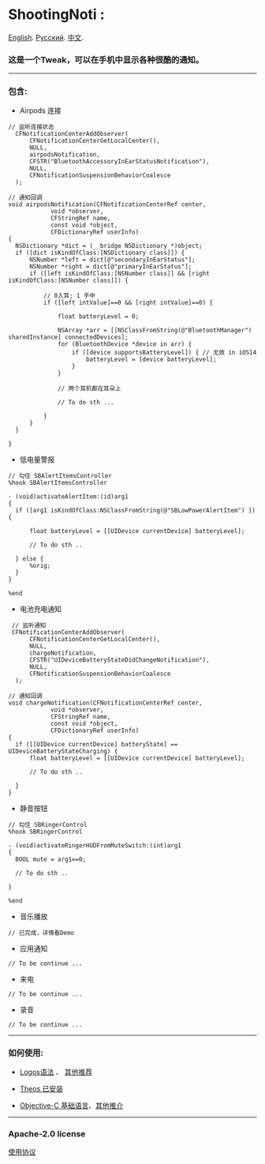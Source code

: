 
# ShootingNoti :
[English](https://github.com/j0hnEase/ShootingNoti/blob/main/README.md). [Русский](). [中文](https://github.com/j0hnEase/ShootingNoti/blob/main/README_CN.md).

###  这是一个Tweak，可以在手机中显示各种很酷的通知。 ### 

***
### 包含: ### 
  
  - Airpods 连接  
  ```
  // 监听连接状态
	CFNotificationCenterAddObserver(
		CFNotificationCenterGetLocalCenter(),
		NULL,
		airpodsNotification,
		CFSTR("BluetoothAccessoryInEarStatusNotification"),
		NULL,
		CFNotificationSuspensionBehaviorCoalesce
	);
  
  // 通知回调
  void airpodsNotification(CFNotificationCenterRef center,
              void *observer,
              CFStringRef name,
              const void *object,
              CFDictionaryRef userInfo)
{
	NSDictionary *dict = (__bridge NSDictionary *)object;
	if ([dict isKindOfClass:[NSDictionary class]]) {
		NSNumber *left = dict[@"secondaryInEarStatus"];
		NSNumber *right = dict[@"primaryInEarStatus"];
		if ([left isKindOfClass:[NSNumber class]] && [right isKindOfClass:[NSNumber class]]) {
			
			// 0入耳; 1 手中 
			if ([left intValue]==0 && [right intValue]==0) {
				
				float batteryLevel = 0;
        
				NSArray *arr = [[NSClassFromString(@"BluetoothManager") sharedInstance] connectedDevices];
				for (BluetoothDevice *device in arr) {
					if ([device supportsBatteryLevel]) { // 无效 in iOS14
						batteryLevel = [device batteryLevel];
					}
				}	
				
				// 两个耳机都在耳朵上
        
				// To do sth ...
        
			}
		}
	}

}  
  ```
  
  - 低电量警报
  ```
// 勾住 SBAlertItemsController
%hook SBAlertItemsController

- (void)activateAlertItem:(id)arg1
{
	if ([arg1 isKindOfClass:NSClassFromString(@"SBLowPowerAlertItem") ]) {

		float batteryLevel = [[UIDevice currentDevice] batteryLevel];
		
		// To do sth ..

	} else {
		%orig;
	}
}

%end
  
  ```
  
  - 电池充电通知
  ```
   // 监听通知
   CFNotificationCenterAddObserver(
		CFNotificationCenterGetLocalCenter(),
		NULL,
		chargeNotification,
		CFSTR("UIDeviceBatteryStateDidChangeNotification"),
		NULL,
		CFNotificationSuspensionBehaviorCoalesce
	);
  
  // 通知回调
  void chargeNotification(CFNotificationCenterRef center,
              void *observer,
              CFStringRef name,
              const void *object,
              CFDictionaryRef userInfo)
{
	if ([[UIDevice currentDevice] batteryState] == UIDeviceBatteryStateCharging) {
		float batteryLevel = [[UIDevice currentDevice] batteryLevel];

		// To do sth ..
		
	}
}
  
  ```
  
  - 静音按钮
  ```
// 勾住 SBRingerControl
%hook SBRingerControl

- (void)activateRingerHUDFromMuteSwitch:(int)arg1 
{
	BOOL mute = arg1==0;
	
	// To do sth ..
  
}

%end
  
  ```
  
  
  - 音乐播放
   ```
   // 已完成，详情看Demo
   
   ```
  
  - 应用通知
   ```
   // To be continue ...

   ```
  
  - 来电
   ```
   // To be continue ...
   
   ```
  
  - 录音
   ```
   // To be continue ...
   
   ```
  
***
### 如何使用: ###
  
  - [Logos语法](https://theos.dev/docs/logos-syntax) 、    [其他推荐](https://www.jianshu.com/p/fbf945adb67c)
  
  - [Theos 已安装](https://theos.dev/docs/installation)
  
  - [Objective-C 基础语言](https://developer.apple.com/library/archive/documentation/Cocoa/Conceptual/ObjectiveC/Introduction/introObjectiveC.html)、[其他推介](https://www.runoob.com/ios/ios-objective-c.html)
  



***
### Apache-2.0 license ###
[使用协议](https://github.com/j0hnEase/ShootingNoti/blob/main/LICENSE)
